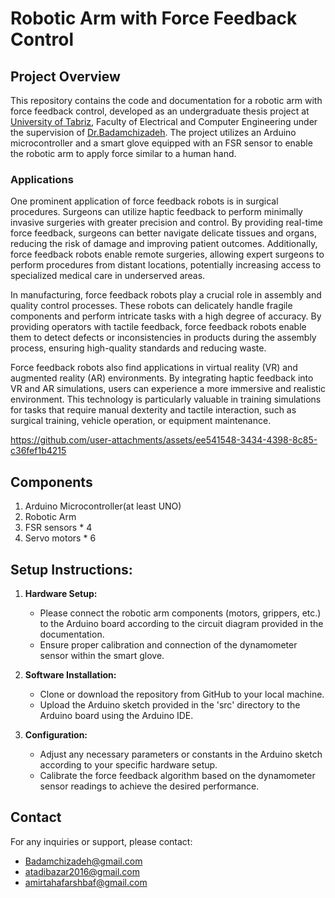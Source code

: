 # Robotic Arm with Force Feedback Control



## Project Overview

This repository contains the code and documentation for a robotic arm with force feedback control, developed as an undergraduate thesis project at [University of Tabriz](https://tabrizu.ac.ir/en), Faculty of Electrical and Computer Engineering under the supervision of [Dr.Badamchizadeh](https://scholar.google.com/citations?user=edtNtXAAAAAJ&hl=en). The project utilizes an Arduino microcontroller and a smart glove equipped with an FSR sensor to enable the robotic arm to apply force similar to a human hand.
### Applications 

 One prominent application of force feedback robots is in surgical procedures. Surgeons can utilize haptic feedback to perform minimally invasive surgeries with greater precision and control. By providing real-time force feedback, surgeons can better navigate delicate tissues and organs, reducing the risk of damage and improving patient outcomes. Additionally, force feedback robots enable remote surgeries, allowing expert surgeons to perform procedures from distant locations, potentially increasing access to specialized medical care in underserved areas.

In manufacturing, force feedback robots play a crucial role in assembly and quality control processes. These robots can delicately handle fragile components and perform intricate tasks with a high degree of accuracy. By providing operators with tactile feedback, force feedback robots enable them to detect defects or inconsistencies in products during the assembly process, ensuring high-quality standards and reducing waste.

Force feedback robots also find applications in virtual reality (VR) and augmented reality (AR) environments. By integrating haptic feedback into VR and AR simulations, users can experience a more immersive and realistic environment. This technology is particularly valuable in training simulations for tasks that require manual dexterity and tactile interaction, such as surgical training, vehicle operation, or equipment maintenance.


https://github.com/user-attachments/assets/ee541548-3434-4398-8c85-c36fef1b4215



## Components

1. Arduino Microcontroller(at least UNO)
2. Robotic Arm
3. FSR sensors * 4 
4. Servo motors * 6



## Setup Instructions:

1. **Hardware Setup:**
   - Please connect the robotic arm components (motors, grippers, etc.) to the Arduino board according to the circuit diagram provided in the documentation.
   - Ensure proper calibration and connection of the dynamometer sensor within the smart glove.

2. **Software Installation:**
   - Clone or download the repository from GitHub to your local machine.
   - Upload the Arduino sketch provided in the 'src' directory to the Arduino board using the Arduino IDE.

3. **Configuration:**
   - Adjust any necessary parameters or constants in the Arduino sketch according to your specific hardware setup.
   - Calibrate the force feedback algorithm based on the dynamometer sensor readings to achieve the desired performance.




## Contact

For any inquiries or support, please contact:
- [Badamchizadeh@gmail.com](https://Badamchizadeh@gmail.com)
- [atadibazar2016@gmail.com](https://atadibazar2016@gmail.com)
- [amirtahafarshbaf@gmail.com](https://amirtahafarshbaf@gmail.com)



